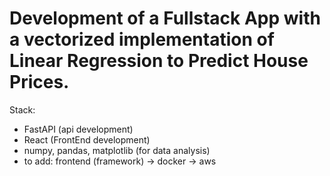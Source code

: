 # Development of a Fullstack App with a vectorized implementation of Linear Regression to Predict House Prices. 

Stack: 
- FastAPI (api development)
- React (FrontEnd development)
- numpy, pandas, matplotlib (for data analysis)
- to add: frontend (framework) -> docker -> aws
